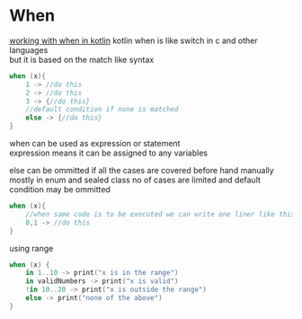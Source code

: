 # When

[working with when in kotlin](https://kotlinlang.org/docs/reference/control-flow.html#when-expression)
kotlin when is like switch in c and other languages  
but it is based on the match like syntax

```kotlin
when (x){
    1 -> //do this
    2 -> //do this
    3 -> {//do this}
    //default condition if none is matched
    else -> {//do this}
}
```

when can be used as expression or statement  
expression means it can be assigned to any variables

else can be ommitted if all the cases are covered before hand manually  
mostly in enum and sealed class no of cases are limited and default condition may be ommitted  

```kotlin
when (x){
    //when same code is to be executed we can write one liner like this
    0,1 -> //do this
}
```
using range
```kotlin
when (x) {
    in 1..10 -> print("x is in the range")
    in validNumbers -> print("x is valid")
    !in 10..20 -> print("x is outside the range")
    else -> print("none of the above")
}

```